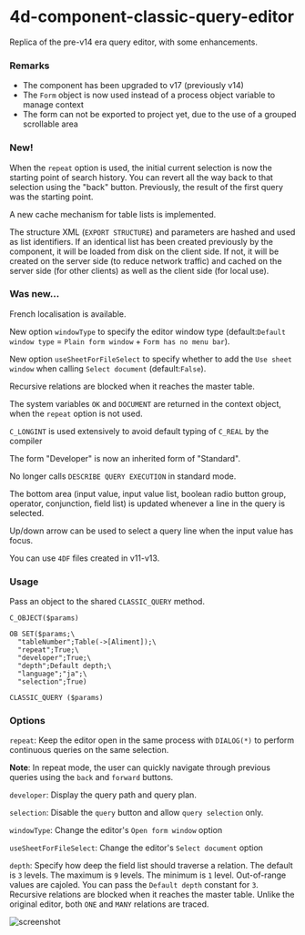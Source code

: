 # 4d-component-classic-query-editor
Replica of the pre-v14 era query editor, with some enhancements.

### Remarks 

* The component has been upgraded to v17 (previously v14)
* The ``Form`` object is now used instead of a process object variable to manage context
* The form can not be exported to project yet, due to the use of a grouped scrollable area

### New!

When the ``repeat`` option is used, the initial current selection is now the starting point of search history. You can revert all the way back to that selection using the "back" button. Previously, the result of the first query was the starting point.

A new cache mechanism for table lists is implemented.

The structure XML (``EXPORT STRUCTURE``) and parameters are hashed and used as list identifiers. If an identical list has been created previously by the component, it will be loaded from disk on the client side. If not, it will be created on the server side (to reduce network traffic) and cached on the server side (for other clients) as well as the client side (for local use).

### Was new...

French localisation is available. 

New option ``windowType`` to specify the editor window type (default:``Default window type`` = ``Plain form window`` + ``Form has no menu bar``).  
 
New option ``useSheetForFileSelect`` to specify whether to add the ``Use sheet window`` when calling ``Select document`` (default:``False``).  

Recursive relations are blocked when it reaches the master table.

The system variables ``OK`` and ``DOCUMENT`` are returned in the context object, when the ``repeat`` option is not used. 

``C_LONGINT`` is used extensively to avoid default typing of ``C_REAL`` by the compiler  

The form "Developer" is now an inherited form of "Standard".

No longer calls ``DESCRIBE QUERY EXECUTION`` in standard mode.

The bottom area (input value, input value list, boolean radio button group, operator, conjunction, field list) is updated whenever a line in the query is selected.

Up/down arrow can be used to select a query line when the input value has focus.

You can use ``4DF`` files created in v11-v13.

### Usage

Pass an object to the shared ``CLASSIC_QUERY`` method.

```
C_OBJECT($params)

OB SET($params;\
  "tableNumber";Table(->[Aliment]);\
  "repeat";True;\
  "developer";True;\
  "depth";Default depth;\
  "language";"ja";\
  "selection";True)

CLASSIC_QUERY ($params)
```

### Options

``repeat``: Keep the editor open in the same process with ``DIALOG(*)`` to perform continuous queries on the same selection.

**Note**: In repeat mode, the user can quickly navigate through previous queries using the ``back`` and ``forward`` buttons.

``developer``: Display the query path and query plan.

``selection``: Disable the ``query`` button and allow ``query selection`` only.

``windowType``: Change the editor's ``Open form window`` option  

``useSheetForFileSelect``: Change the editor's ``Select document`` option  

``depth``: Specify how deep the field list should traverse a relation. The default is ``3`` levels. The maximum is ``9`` levels. The minimum is ``1`` level. Out-of-range values are cajoled. You can pass the ``Default depth`` constant for ``3``. Recursive relations are blocked when it reaches the master table. Unlike the original editor, both ``ONE`` and ``MANY`` relations are traced.

![screenshot](https://cloud.githubusercontent.com/assets/1725068/16935310/3f302074-4d99-11e6-9b9d-9bf171874cc6.png)
